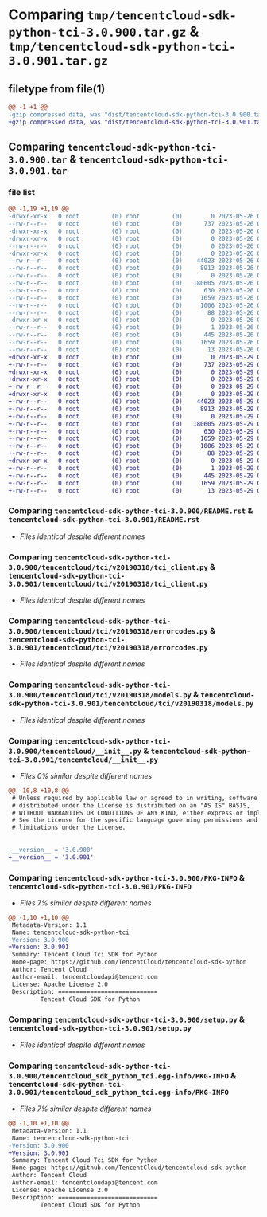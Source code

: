 # Comparing `tmp/tencentcloud-sdk-python-tci-3.0.900.tar.gz` & `tmp/tencentcloud-sdk-python-tci-3.0.901.tar.gz`

## filetype from file(1)

```diff
@@ -1 +1 @@
-gzip compressed data, was "dist/tencentcloud-sdk-python-tci-3.0.900.tar", last modified: Fri May 26 02:28:22 2023, max compression
+gzip compressed data, was "dist/tencentcloud-sdk-python-tci-3.0.901.tar", last modified: Mon May 29 02:37:25 2023, max compression
```

## Comparing `tencentcloud-sdk-python-tci-3.0.900.tar` & `tencentcloud-sdk-python-tci-3.0.901.tar`

### file list

```diff
@@ -1,19 +1,19 @@
-drwxr-xr-x   0 root         (0) root         (0)        0 2023-05-26 02:28:22.000000 tencentcloud-sdk-python-tci-3.0.900/
--rw-r--r--   0 root         (0) root         (0)      737 2023-05-26 02:28:22.000000 tencentcloud-sdk-python-tci-3.0.900/README.rst
-drwxr-xr-x   0 root         (0) root         (0)        0 2023-05-26 02:28:22.000000 tencentcloud-sdk-python-tci-3.0.900/tencentcloud/
-drwxr-xr-x   0 root         (0) root         (0)        0 2023-05-26 02:28:22.000000 tencentcloud-sdk-python-tci-3.0.900/tencentcloud/tci/
--rw-r--r--   0 root         (0) root         (0)        0 2023-05-26 02:28:22.000000 tencentcloud-sdk-python-tci-3.0.900/tencentcloud/tci/__init__.py
-drwxr-xr-x   0 root         (0) root         (0)        0 2023-05-26 02:28:22.000000 tencentcloud-sdk-python-tci-3.0.900/tencentcloud/tci/v20190318/
--rw-r--r--   0 root         (0) root         (0)    44023 2023-05-26 02:28:22.000000 tencentcloud-sdk-python-tci-3.0.900/tencentcloud/tci/v20190318/tci_client.py
--rw-r--r--   0 root         (0) root         (0)     8913 2023-05-26 02:28:22.000000 tencentcloud-sdk-python-tci-3.0.900/tencentcloud/tci/v20190318/errorcodes.py
--rw-r--r--   0 root         (0) root         (0)        0 2023-05-26 02:28:22.000000 tencentcloud-sdk-python-tci-3.0.900/tencentcloud/tci/v20190318/__init__.py
--rw-r--r--   0 root         (0) root         (0)   180605 2023-05-26 02:28:22.000000 tencentcloud-sdk-python-tci-3.0.900/tencentcloud/tci/v20190318/models.py
--rw-r--r--   0 root         (0) root         (0)      630 2023-05-26 02:28:22.000000 tencentcloud-sdk-python-tci-3.0.900/tencentcloud/__init__.py
--rw-r--r--   0 root         (0) root         (0)     1659 2023-05-26 02:28:22.000000 tencentcloud-sdk-python-tci-3.0.900/PKG-INFO
--rw-r--r--   0 root         (0) root         (0)     1006 2023-05-26 02:28:22.000000 tencentcloud-sdk-python-tci-3.0.900/setup.py
--rw-r--r--   0 root         (0) root         (0)       88 2023-05-26 02:28:22.000000 tencentcloud-sdk-python-tci-3.0.900/setup.cfg
-drwxr-xr-x   0 root         (0) root         (0)        0 2023-05-26 02:28:22.000000 tencentcloud-sdk-python-tci-3.0.900/tencentcloud_sdk_python_tci.egg-info/
--rw-r--r--   0 root         (0) root         (0)        1 2023-05-26 02:28:22.000000 tencentcloud-sdk-python-tci-3.0.900/tencentcloud_sdk_python_tci.egg-info/dependency_links.txt
--rw-r--r--   0 root         (0) root         (0)      445 2023-05-26 02:28:22.000000 tencentcloud-sdk-python-tci-3.0.900/tencentcloud_sdk_python_tci.egg-info/SOURCES.txt
--rw-r--r--   0 root         (0) root         (0)     1659 2023-05-26 02:28:22.000000 tencentcloud-sdk-python-tci-3.0.900/tencentcloud_sdk_python_tci.egg-info/PKG-INFO
--rw-r--r--   0 root         (0) root         (0)       13 2023-05-26 02:28:22.000000 tencentcloud-sdk-python-tci-3.0.900/tencentcloud_sdk_python_tci.egg-info/top_level.txt
+drwxr-xr-x   0 root         (0) root         (0)        0 2023-05-29 02:37:25.000000 tencentcloud-sdk-python-tci-3.0.901/
+-rw-r--r--   0 root         (0) root         (0)      737 2023-05-29 02:37:25.000000 tencentcloud-sdk-python-tci-3.0.901/README.rst
+drwxr-xr-x   0 root         (0) root         (0)        0 2023-05-29 02:37:25.000000 tencentcloud-sdk-python-tci-3.0.901/tencentcloud/
+drwxr-xr-x   0 root         (0) root         (0)        0 2023-05-29 02:37:25.000000 tencentcloud-sdk-python-tci-3.0.901/tencentcloud/tci/
+-rw-r--r--   0 root         (0) root         (0)        0 2023-05-29 02:37:25.000000 tencentcloud-sdk-python-tci-3.0.901/tencentcloud/tci/__init__.py
+drwxr-xr-x   0 root         (0) root         (0)        0 2023-05-29 02:37:25.000000 tencentcloud-sdk-python-tci-3.0.901/tencentcloud/tci/v20190318/
+-rw-r--r--   0 root         (0) root         (0)    44023 2023-05-29 02:37:25.000000 tencentcloud-sdk-python-tci-3.0.901/tencentcloud/tci/v20190318/tci_client.py
+-rw-r--r--   0 root         (0) root         (0)     8913 2023-05-29 02:37:25.000000 tencentcloud-sdk-python-tci-3.0.901/tencentcloud/tci/v20190318/errorcodes.py
+-rw-r--r--   0 root         (0) root         (0)        0 2023-05-29 02:37:25.000000 tencentcloud-sdk-python-tci-3.0.901/tencentcloud/tci/v20190318/__init__.py
+-rw-r--r--   0 root         (0) root         (0)   180605 2023-05-29 02:37:25.000000 tencentcloud-sdk-python-tci-3.0.901/tencentcloud/tci/v20190318/models.py
+-rw-r--r--   0 root         (0) root         (0)      630 2023-05-29 02:37:25.000000 tencentcloud-sdk-python-tci-3.0.901/tencentcloud/__init__.py
+-rw-r--r--   0 root         (0) root         (0)     1659 2023-05-29 02:37:25.000000 tencentcloud-sdk-python-tci-3.0.901/PKG-INFO
+-rw-r--r--   0 root         (0) root         (0)     1006 2023-05-29 02:37:25.000000 tencentcloud-sdk-python-tci-3.0.901/setup.py
+-rw-r--r--   0 root         (0) root         (0)       88 2023-05-29 02:37:25.000000 tencentcloud-sdk-python-tci-3.0.901/setup.cfg
+drwxr-xr-x   0 root         (0) root         (0)        0 2023-05-29 02:37:25.000000 tencentcloud-sdk-python-tci-3.0.901/tencentcloud_sdk_python_tci.egg-info/
+-rw-r--r--   0 root         (0) root         (0)        1 2023-05-29 02:37:25.000000 tencentcloud-sdk-python-tci-3.0.901/tencentcloud_sdk_python_tci.egg-info/dependency_links.txt
+-rw-r--r--   0 root         (0) root         (0)      445 2023-05-29 02:37:25.000000 tencentcloud-sdk-python-tci-3.0.901/tencentcloud_sdk_python_tci.egg-info/SOURCES.txt
+-rw-r--r--   0 root         (0) root         (0)     1659 2023-05-29 02:37:25.000000 tencentcloud-sdk-python-tci-3.0.901/tencentcloud_sdk_python_tci.egg-info/PKG-INFO
+-rw-r--r--   0 root         (0) root         (0)       13 2023-05-29 02:37:25.000000 tencentcloud-sdk-python-tci-3.0.901/tencentcloud_sdk_python_tci.egg-info/top_level.txt
```

### Comparing `tencentcloud-sdk-python-tci-3.0.900/README.rst` & `tencentcloud-sdk-python-tci-3.0.901/README.rst`

 * *Files identical despite different names*

### Comparing `tencentcloud-sdk-python-tci-3.0.900/tencentcloud/tci/v20190318/tci_client.py` & `tencentcloud-sdk-python-tci-3.0.901/tencentcloud/tci/v20190318/tci_client.py`

 * *Files identical despite different names*

### Comparing `tencentcloud-sdk-python-tci-3.0.900/tencentcloud/tci/v20190318/errorcodes.py` & `tencentcloud-sdk-python-tci-3.0.901/tencentcloud/tci/v20190318/errorcodes.py`

 * *Files identical despite different names*

### Comparing `tencentcloud-sdk-python-tci-3.0.900/tencentcloud/tci/v20190318/models.py` & `tencentcloud-sdk-python-tci-3.0.901/tencentcloud/tci/v20190318/models.py`

 * *Files identical despite different names*

### Comparing `tencentcloud-sdk-python-tci-3.0.900/tencentcloud/__init__.py` & `tencentcloud-sdk-python-tci-3.0.901/tencentcloud/__init__.py`

 * *Files 0% similar despite different names*

```diff
@@ -10,8 +10,8 @@
 # Unless required by applicable law or agreed to in writing, software
 # distributed under the License is distributed on an "AS IS" BASIS,
 # WITHOUT WARRANTIES OR CONDITIONS OF ANY KIND, either express or implied.
 # See the License for the specific language governing permissions and
 # limitations under the License.
 
 
-__version__ = '3.0.900'
+__version__ = '3.0.901'
```

### Comparing `tencentcloud-sdk-python-tci-3.0.900/PKG-INFO` & `tencentcloud-sdk-python-tci-3.0.901/PKG-INFO`

 * *Files 7% similar despite different names*

```diff
@@ -1,10 +1,10 @@
 Metadata-Version: 1.1
 Name: tencentcloud-sdk-python-tci
-Version: 3.0.900
+Version: 3.0.901
 Summary: Tencent Cloud Tci SDK for Python
 Home-page: https://github.com/TencentCloud/tencentcloud-sdk-python
 Author: Tencent Cloud
 Author-email: tencentcloudapi@tencent.com
 License: Apache License 2.0
 Description: ============================
         Tencent Cloud SDK for Python
```

### Comparing `tencentcloud-sdk-python-tci-3.0.900/setup.py` & `tencentcloud-sdk-python-tci-3.0.901/setup.py`

 * *Files identical despite different names*

### Comparing `tencentcloud-sdk-python-tci-3.0.900/tencentcloud_sdk_python_tci.egg-info/PKG-INFO` & `tencentcloud-sdk-python-tci-3.0.901/tencentcloud_sdk_python_tci.egg-info/PKG-INFO`

 * *Files 7% similar despite different names*

```diff
@@ -1,10 +1,10 @@
 Metadata-Version: 1.1
 Name: tencentcloud-sdk-python-tci
-Version: 3.0.900
+Version: 3.0.901
 Summary: Tencent Cloud Tci SDK for Python
 Home-page: https://github.com/TencentCloud/tencentcloud-sdk-python
 Author: Tencent Cloud
 Author-email: tencentcloudapi@tencent.com
 License: Apache License 2.0
 Description: ============================
         Tencent Cloud SDK for Python
```

